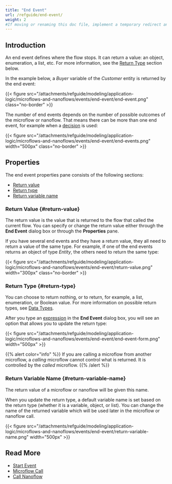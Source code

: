 ```yaml
---
title: "End Event"
url: /refguide/end-event/
weight: 2
#If moving or renaming this doc file, implement a temporary redirect and let the respective team know they should update the URL in the product. See Mapping to Products for more details.
---
```


## Introduction

An end event defines where the flow stops. It can return a value: an object, enumeration, a list, etc. For more information, see the [Return Type](#return-type) section below.

In the example below, a *Buyer* variable of the *Customer* entity is returned by the end event:

{{< figure src="/attachments/refguide/modeling/application-logic/microflows-and-nanoflows/events/end-event/end-event.png" class="no-border" >}}

The number of end events depends on the number of possible outcomes of the microflow or nanoflow. That means there can be more than one end event, for example when a [decision](/refguide/decision/) is used:

{{< figure src="/attachments/refguide/modeling/application-logic/microflows-and-nanoflows/events/end-event/end-events.png" width="500px" class="no-border" >}}

## Properties

The end event properties pane consists of the following sections:

* [Return value](#return-value)
* [Return type](#return-type)
* [Return variable name](#return-variable-name)

### Return Value {#return-value}

The return value is the value that is returned to the flow that called the current flow. You can specify or change the return value either through the **End Event** dialog box or through the **Properties** pane.

If you have several end events and they have a return value, they all need to return a value of the same type. For example, if one of the end events returns an object of type *Entity*, the others need to return the same type: 

{{< figure src="/attachments/refguide/modeling/application-logic/microflows-and-nanoflows/events/end-event/return-value.png"   width="300px"  class="no-border" >}}

### Return Type {#return-type}

You can choose to return nothing, or to return, for example, a list, enumeration, or Boolean value. For more information on possible return types, see [Data Types](/refguide/data-types/).

After you type an [expression](/refguide/expressions/) in the **End Event** dialog box, you will see an option that allows you to update the return type:

{{< figure src="/attachments/refguide/modeling/application-logic/microflows-and-nanoflows/events/end-event/end-event-form.png" width="500px" >}}

{{% alert color="info" %}}
If you are calling a microflow from another microflow, a *calling* microflow cannot control what is returned. It is controlled by the *called* microflow. 
{{% /alert %}}

### Return Variable Name {#return-variable-name}

The return value of a microflow or nanoflow will be given this name. 

When you update the return type, a default variable name is set based on the return type (whether it is a variable, object, or list). You can change the name of the returned variable which will be used later in the microflow or nanoflow call.

{{< figure src="/attachments/refguide/modeling/application-logic/microflows-and-nanoflows/events/end-event/return-variable-name.png" width="500px" >}}

## Read More

* [Start Event](/refguide/start-event/)
* [Microflow Call](/refguide/microflow-call/)
* [Call Nanoflow](/refguide/nanoflow-call/)
